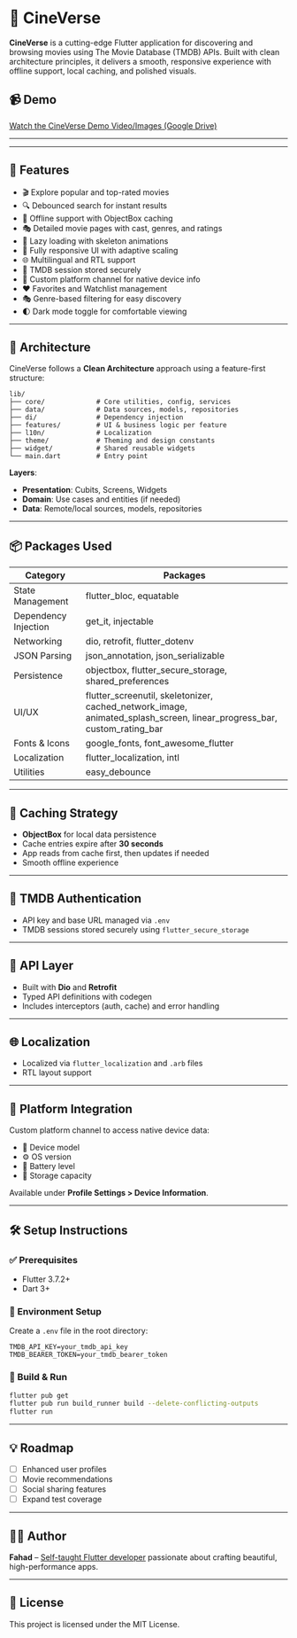 # 📱 CineVerse

**CineVerse** is a cutting-edge Flutter application for discovering and browsing movies using The Movie Database (TMDB) APIs. Built with clean architecture principles, it delivers a smooth, responsive experience with offline support, local caching, and polished visuals.

## 📹 Demo

[Watch the CineVerse Demo Video/Images (Google Drive)](https://drive.google.com/file/d/1JTdiMW_bT5rAPdo4YcjiRUtjsHtLehb-/view?usp=drive_link)

---

---

## 🚀 Features

- 🎬 Explore popular and top-rated movies
- 🔍 Debounced search for instant results
- 📂 Offline support with ObjectBox caching
- 🎭 Detailed movie pages with cast, genres, and ratings
- 🔄 Lazy loading with skeleton animations
- 📱 Fully responsive UI with adaptive scaling
- 🌐 Multilingual and RTL support
- 🔐 TMDB session stored securely
- 🧠 Custom platform channel for native device info
- ❤️ Favorites and Watchlist management
- 🎭 Genre-based filtering for easy discovery
- 🌓 Dark mode toggle for comfortable viewing

---

## 🧱 Architecture

CineVerse follows a **Clean Architecture** approach using a feature-first structure:

```
lib/
├── core/             # Core utilities, config, services
├── data/             # Data sources, models, repositories
├── di/               # Dependency injection
├── features/         # UI & business logic per feature
├── l10n/             # Localization
├── theme/            # Theming and design constants
├── widget/           # Shared reusable widgets
└── main.dart         # Entry point
```

**Layers**:
- **Presentation**: Cubits, Screens, Widgets
- **Domain**: Use cases and entities (if needed)
- **Data**: Remote/local sources, models, repositories

---

## 📦 Packages Used

| Category | Packages |
|---------|----------|
| State Management | flutter_bloc, equatable |
| Dependency Injection | get_it, injectable |
| Networking | dio, retrofit, flutter_dotenv |
| JSON Parsing | json_annotation, json_serializable |
| Persistence | objectbox, flutter_secure_storage, shared_preferences |
| UI/UX | flutter_screenutil, skeletonizer, cached_network_image, animated_splash_screen, linear_progress_bar, custom_rating_bar |
| Fonts & Icons | google_fonts, font_awesome_flutter |
| Localization | flutter_localization, intl |
| Utilities | easy_debounce |

---

## 🧠 Caching Strategy

- **ObjectBox** for local data persistence
- Cache entries expire after **30 seconds**
- App reads from cache first, then updates if needed
- Smooth offline experience

---

## 🔐 TMDB Authentication

- API key and base URL managed via `.env`
- TMDB sessions stored securely using `flutter_secure_storage`

---

## 📡 API Layer

- Built with **Dio** and **Retrofit**
- Typed API definitions with codegen
- Includes interceptors (auth, cache) and error handling

---

## 🌐 Localization

- Localized via `flutter_localization` and `.arb` files
- RTL layout support

---

## 🧭 Platform Integration

Custom platform channel to access native device data:
- 📱 Device model
- ⚙️ OS version
- 🔋 Battery level
- 💾 Storage capacity

Available under **Profile Settings > Device Information**.

---

## 🛠 Setup Instructions

### ✅ Prerequisites
- Flutter 3.7.2+
- Dart 3+

### 🔧 Environment Setup

Create a `.env` file in the root directory:
```
TMDB_API_KEY=your_tmdb_api_key
TMDB_BEARER_TOKEN=your_tmdb_bearer_token
```

### 🔨 Build & Run

```bash
flutter pub get
flutter pub run build_runner build --delete-conflicting-outputs
flutter run
```

---

## 💡 Roadmap

- [ ] Enhanced user profiles
- [ ] Movie recommendations
- [ ] Social sharing features
- [ ] Expand test coverage

---

## 👨‍💻 Author

**Fahad** – [Self-taught Flutter developer](https://github.com/) passionate about crafting beautiful, high-performance apps.

---

## 📜 License

This project is licensed under the MIT License.
